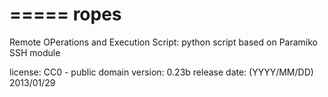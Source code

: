 =====
ropes
=====

Remote OPerations and Execution Script: python script based on Paramiko SSH module

license: CC0 - public domain
version: 0.23b
release date: (YYYY/MM/DD) 2013/01/29

